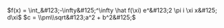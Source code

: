 $f(x) = \int_&#123;-\infty&#125;^\infty \hat f(\xi) e^&#123;2 \pi i \xi x&#125; d\xi$
$c = \\pm\\sqrt&#123;a^2 + b^2&#125;$
